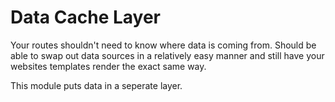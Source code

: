 Data Cache Layer
================

Your routes shouldn't need to know where data is coming from.  Should be able to swap out data sources in a relatively easy manner and still have your websites templates render the exact same way.

This module puts data in a seperate layer.
